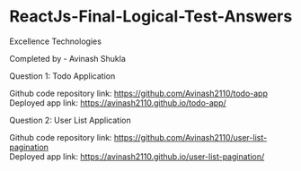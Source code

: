 # ReactJs-Final-Logical-Test-Answers

Excellence Technologies

Completed by - Avinash Shukla

Question 1: Todo Application

Github code repository link: https://github.com/Avinash2110/todo-app <br/>
Deployed app link: https://avinash2110.github.io/todo-app/



Question 2: User List Application

Github code repository link: https://github.com/Avinash2110/user-list-pagination <br/>
Deployed app link: https://avinash2110.github.io/user-list-pagination/
